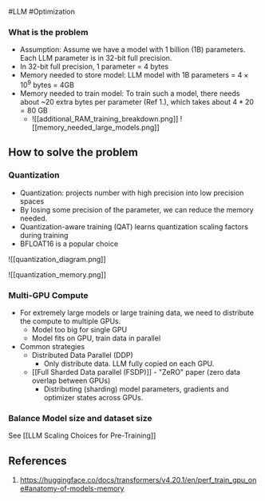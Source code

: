 #LLM #Optimization
### What is the problem
- Assumption: Assume we have a model with 1 billion (1B) parameters. Each LLM parameter is in 32-bit full precision.
- In 32-bit full precision, 1 parameter = 4 bytes
- Memory needed to store model: LLM model with 1B parameters = $4 \times 10^9$ bytes = 4GB
- Memory needed to train model: To train such a model, there needs about ~20 extra bytes per parameter (Ref 1.), which takes about $4 * 20 = 80$ GB
	- ![[additional_RAM_training_breakdown.png]]
![[memory_needed_large_models.png]]
## How to solve the problem
### Quantization
- Quantization: projects number with high precision into low precision spaces
- By losing some precision of the parameter, we can reduce the memory needed.
- Quantization-aware training (QAT) learns quantization scaling factors during training
- BFLOAT16 is a popular choice

![[quantization_diagram.png]]

![[quantization_memory.png]]

### Multi-GPU Compute
- For extremely large models or large training data, we need to distribute the compute to multiple GPUs.
	- Model too big for single GPU
	- Model fits on GPU, train data in parallel
- Common strategies
	- Distributed Data Parallel (DDP)
		- Only distribute data. LLM fully copied on each GPU.
	- [[Full Sharded Data parallel (FSDP)]] - "ZeRO" paper (zero data overlap between GPUs)
		- Distributing (sharding) model parameters, gradients and optimizer states across GPUs.

### Balance Model size and dataset size 
See [[LLM Scaling Choices for Pre-Training]]

## References
1. https://huggingface.co/docs/transformers/v4.20.1/en/perf_train_gpu_one#anatomy-of-models-memory